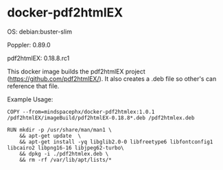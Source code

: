 # docker-pdf2htmlEX
OS: debian:buster-slim

Poppler: 0.89.0

pdf2htmlEX: 0.18.8.rc1

This docker image builds the pdf2htmlEX project (https://github.com/pdf2htmlEX/). It also creates a .deb file so other's can reference that file.

Example Usage:
```
COPY --from=mindspacephx/docker-pdf2htmlex:1.0.1 /pdf2htmlEX/imageBuild/pdf2htmlEX-0.18.8*.deb /pdf2htmlex.deb

RUN mkdir -p /usr/share/man/man1 \
    && apt-get update  \
    && apt-get install -yq libglib2.0-0 libfreetype6 libfontconfig1 libcairo2 libpng16-16 libjpeg62-turbo\
    && dpkg -i ./pdf2htmlex.deb \
    && rm -rf /var/lib/apt/lists/*
```